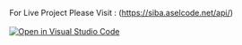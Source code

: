 For Live Project Please Visit  : (https://siba.aselcode.net/api/)
<br/>
<br/>
[![Open in Visual Studio Code](https://classroom.github.com/assets/open-in-vscode-c66648af7eb3fe8bc4f294546bfd86ef473780cde1dea487d3c4ff354943c9ae.svg)](https://classroom.github.com/online_ide?assignment_repo_id=7633567&assignment_repo_type=AssignmentRepo)
